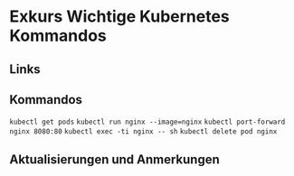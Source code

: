 # Exkurs Wichtige Kubernetes Kommandos

## Links

## Kommandos

`kubectl get pods`
`kubectl run nginx --image=nginx`
`kubectl port-forward nginx 8080:80`
`kubectl exec -ti nginx -- sh` 
`kubectl delete pod nginx`

## Aktualisierungen und Anmerkungen